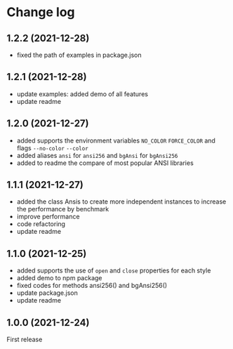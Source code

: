 # Change log

## 1.2.2 (2021-12-28)
- fixed the path of examples in package.json

## 1.2.1 (2021-12-28)
- update examples: added demo of all features
- update readme

## 1.2.0 (2021-12-27)
- added supports the environment variables `NO_COLOR` `FORCE_COLOR` and flags `--no-color` `--color`
- added aliases `ansi` for `ansi256` and `bgAnsi` for `bgAnsi256`
- added to readme the compare of most popular ANSI libraries

## 1.1.1 (2021-12-27)
- added the class Ansis to create more independent instances to increase the performance by benchmark
- improve performance
- code refactoring
- update readme

## 1.1.0 (2021-12-25)
- added supports the use of `open` and `close` properties for each style
- added demo to npm package
- fixed codes for methods ansi256() and bgAnsi256()
- update package.json
- update readme

## 1.0.0 (2021-12-24)
First release
